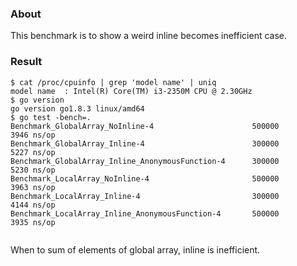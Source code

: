 
### About

This benchmark is to show a weird inline becomes inefficient case.

### Result

```
$ cat /proc/cpuinfo | grep 'model name' | uniq
model name	: Intel(R) Core(TM) i3-2350M CPU @ 2.30GHz
$ go version
go version go1.8.3 linux/amd64
$ go test -bench=.
Benchmark_GlobalArray_NoInline-4                   	  500000	      3946 ns/op
Benchmark_GlobalArray_Inline-4                     	  300000	      5227 ns/op
Benchmark_GlobalArray_Inline_AnonymousFunction-4   	  300000	      5230 ns/op
Benchmark_LocalArray_NoInline-4                    	  500000	      3963 ns/op
Benchmark_LocalArray_Inline-4                      	  300000	      4144 ns/op
Benchmark_LocalArray_Inline_AnonymousFunction-4    	  500000	      3935 ns/op


```

When to sum of elements of global array, inline is inefficient.


